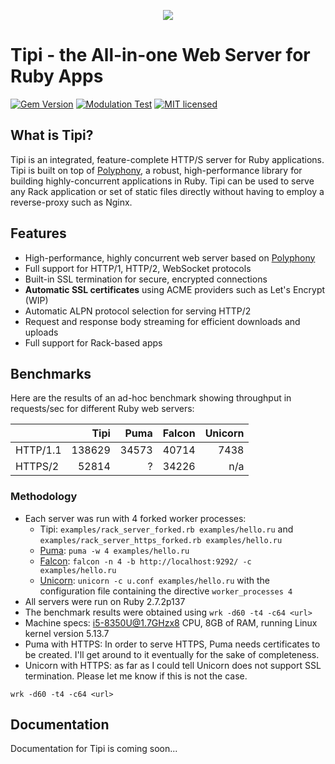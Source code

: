 <p align="center"><img src="docs/tipi-logo.png" /></p>

# Tipi - the All-in-one Web Server for Ruby Apps

[![Gem Version](https://badge.fury.io/rb/tipi.svg)](http://rubygems.org/gems/tipi)
[![Modulation Test](https://github.com/digital-fabric/tipi/workflows/Tests/badge.svg)](https://github.com/digital-fabric/tipi/actions?query=workflow%3ATests)
[![MIT licensed](https://img.shields.io/badge/license-MIT-blue.svg)](https://github.com/digital-fabric/tipi/blob/master/LICENSE)

## What is Tipi?

Tipi is an integrated, feature-complete HTTP/S server for Ruby applications.
Tipi is built on top of
[Polyphony](https://github.com/digital-fabric/polyphony), a robust,
high-performance library for building highly-concurrent applications in Ruby.
Tipi can be used to serve any Rack application or set of static files directly
without having to employ a reverse-proxy such as Nginx.

## Features

* High-performance, highly concurrent web server based on
  [Polyphony](https://github.com/digital-fabric/polyphony)
* Full support for HTTP/1, HTTP/2, WebSocket protocols
* Built-in SSL termination for secure, encrypted connections
* **Automatic SSL certificates** using ACME providers such as Let's Encrypt (WIP)
* Automatic ALPN protocol selection for serving HTTP/2
* Request and response body streaming for efficient downloads and uploads
* Full support for Rack-based apps

## Benchmarks

Here are the results of an ad-hoc benchmark showing throughput in requests/sec
for different Ruby web servers:

| |Tipi|Puma|Falcon|Unicorn|
|-|---:|---:|-----:|------:|
|HTTP/1.1|138629|34573|40714|7438|
|HTTPS/2|52814|?|34226|n/a|

### Methodology

- Each server was run with 4 forked worker processes:
  - Tipi: `examples/rack_server_forked.rb examples/hello.ru` and
    `examples/rack_server_https_forked.rb examples/hello.ru`
  - [Puma](https://github.com/puma/puma): `puma -w 4 examples/hello.ru`
  - [Falcon](https://github.com/socketry/falcon/): `falcon -n 4 -b
    http://localhost:9292/ -c examples/hello.ru`
  - [Unicorn](https://yhbt.net/unicorn/): `unicorn -c u.conf examples/hello.ru`
    with the configuration file containing the directive `worker_processes 4`
- All servers were run on Ruby 2.7.2p137
- The benchmark results were obtained using `wrk -d60 -t4 -c64 <url>`
- Machine specs: i5-8350U@1.7GHzx8 CPU, 8GB of RAM, running Linux kernel version 5.13.7
- Puma with HTTPS: In order to serve HTTPS, Puma needs certificates to be
  created. I'll get around to it eventually for the sake of completeness.
- Unicorn with HTTPS: as far as I could tell Unicorn does not support SSL
  termination. Please let me know if this is not the case.

```
wrk -d60 -t4 -c64 <url>
```

## Documentation

Documentation for Tipi is coming soon...
